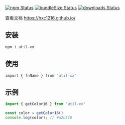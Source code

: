 [![npm Status](https://img.shields.io/npm/v/util-xx.png)](https://img.shields.io/npm/v/util-xx)
[![bundleSize Status](https://img.shields.io/bundlephobia/min/util-xx.png)](https://img.shields.io/bundlephobia/min/util-xx)
[![downloads Status](https://img.shields.io/npm/dm/util-xx)](https://img.shields.io/npm/dm/util-xx)


查看文档 <https://hxc1216.github.io/>
## 安装
```sh
npm i util-xx
```

## 使用
```sh
import { fnName } from "util-xx"
```

## 示例
```js
import { getColor16 } from "util-xx"

const color = getColor16()
console.log(color); // #a2b5f8

```
